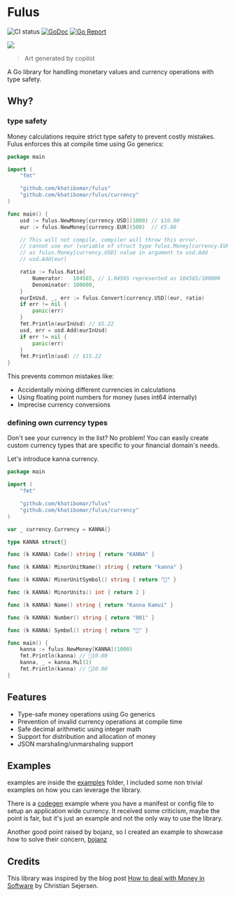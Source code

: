 # Fulus

![CI status](https://github.com/khatibomar/fulus/actions/workflows/main.yml/badge.svg)
[![GoDoc](https://godoc.org/github.com/khatibomar/fulus?status.png)](http://godoc.org/github.com/khatibomar/fulus)
[![Go Report](https://goreportcard.com/badge/github.com/khatibomar/fulus)](https://goreportcard.com/report/github.com/khatibomar/fulus)

<img src="https://github.com/user-attachments/assets/2b058650-0966-40e3-b629-fa6c3512bd46"/>

> Art generated by copilot

A Go library for handling monetary values and currency operations with type safety.

## Why?

### type safety

Money calculations require strict type safety to prevent costly mistakes. Fulus enforces this at compile time using Go generics:

```go
package main

import (
	"fmt"

	"github.com/khatibomar/fulus"
	"github.com/khatibomar/fulus/currency"
)

func main() {
	usd := fulus.NewMoney[currency.USD](1000) // $10.00
	eur := fulus.NewMoney[currency.EUR](500)  // €5.00

	// This will not compile. compiler will throw this error.
	// cannot use eur (variable of struct type fulus.Money[currency.EUR]) 
	// as fulus.Money[currency.USD] value in argument to usd.Add
	// usd.Add(eur)

	ratio := fulus.Ratio{
		Numerator:   104565, // 1.04565 represented as 104565/100000
		Denominator: 100000,
	}
	eurInUsd, _, err := fulus.Convert[currency.USD](eur, ratio)
	if err != nil {
		panic(err)
	}
	fmt.Println(eurInUsd) // $5.22
	usd, err = usd.Add(eurInUsd)
	if err != nil {
		panic(err)
	}
	fmt.Println(usd) // $15.22
}
```

This prevents common mistakes like:
- Accidentally mixing different currencies in calculations
- Using floating point numbers for money (uses int64 internally)
- Imprecise currency conversions

### defining own currency types

Don't see your currency in the list? No problem! You can easily create custom currency types that are specific to your financial domain's needs.

Let's introduce kanna currency.

```go
package main

import (
	"fmt"

	"github.com/khatibomar/fulus"
	"github.com/khatibomar/fulus/currency"
)

var _ currency.Currency = KANNA{}

type KANNA struct{}

func (k KANNA) Code() string { return "KANNA" }

func (k KANNA) MinorUnitName() string { return "kanna" }

func (k KANNA) MinorUnitSymbol() string { return "🐲" }

func (k KANNA) MinorUnits() int { return 2 }

func (k KANNA) Name() string { return "Kanna Kamui" }

func (k KANNA) Number() string { return "001" }

func (k KANNA) Symbol() string { return "🐉" }

func main() {
	kanna := fulus.NewMoney[KANNA](1000)
	fmt.Println(kanna) // 🐉10.00
	kanna, _ = kanna.Mul(2)
	fmt.Println(kanna) // 🐉20.00
}
```

## Features

- Type-safe money operations using Go generics
- Prevention of invalid currency operations at compile time
- Safe decimal arithmetic using integer math
- Support for distribution and allocation of money
- JSON marshaling/unmarshaling support

## Examples

examples are inside the [examples](https://github.com/khatibomar/fulus/tree/main/examples) folder, I included some non trivial examples on how you can leverage the library.

There is a [codegen](https://github.com/khatibomar/fulus/tree/main/examples/codegen) example where you have a manifest or config file to setup an application wide currency.
It received some criticism, maybe the point is fair, but it's just an example and not the only way to use the library.

Another good point raised by bojanz, so I created an example to showcase how to solve their concern, [bojanz](https://github.com/khatibomar/fulus/tree/main/examples/bojanz)

## Credits

This library was inspired by the blog post [How to deal with Money in Software](https://cs-syd.eu/posts/2022-08-22-how-to-deal-with-money-in-software) by Christian Sejersen.
